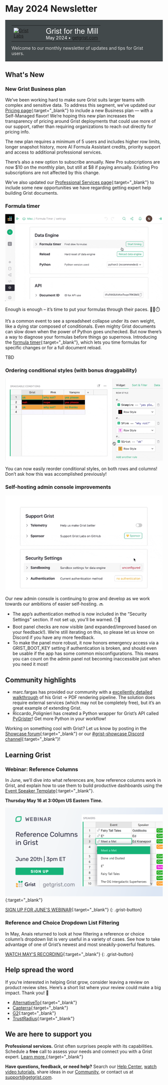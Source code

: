 # May 2024 Newsletter

<style>
  /* restore some poorly overridden defaults */
  .newsletter-header .table {
    background-color: initial;
    border: initial;
  }
  .newsletter-header .table > tbody > tr > td {
    padding: initial;
    border: initial;
    vertical-align: initial;
  }
  .newsletter-header img.header-img {
    padding: initial;
    max-width: initial;
    display: initial;
    padding: initial;
    line-height: initial;
    background-color: initial;
    border: initial;
    border-radius: initial;
    margin: initial;
  }

  /* copy newsletter styles, with a prefix for sufficient specificity */
  .newsletter-header .header {
    border: none;
    padding: 0;
    margin: 0;
  }
  .newsletter-header table > tbody > tr > td.header-image {
    width: 80px;
    padding-right: 16px;
  }
  .newsletter-header table > tbody > tr > td.header-text {
    background-color: #42494B;
    padding: 16px 20px;
  }
  .newsletter-header table.header-top {
    border: none;
    padding: 0;
    margin: 0;
    width: 100%;
  }
  .header-title {
    font-family: Helvetica Neue, Helvetica, Arial, sans-serif;
    font-size: 24px;
    line-height: 28px;
    color: #FFFFFF;
  }
  .header-month {
    color: #FFFFFF;
  }
  .header-welcome {
    margin-top: 12px;
    color: #FFFFFF;
  }
  .newsletter-summary {
    background-color: #e3fff5;
    margin: 0;
    padding: 10px;
  }
  .newsletter-summary-header {
    text-align: center;
    padding-bottom: 10px;
    border-bottom: 1px solid lightgrey;
  }
  .newsletter-summary ul {
    padding-left: 20px;
  }
  .newsletter-summary li {
    margin-bottom: 10px;
  }
  .newsletter-summary li p {
    margin: 0px
  }
</style>
<div class="newsletter-header">
<table class="header" cellpadding="0" cellspacing="0" border="0"><tr>
  <td class="header-text">
    <table class="header-top"><tr>
      <td class="header-image">
        <a href="https://www.getgrist.com">
          <img class="header-img" src="/images/newsletters/grist-labs.png" width="80" height="80" alt="Grist Labs" border="0">
        </a>
      </td>
      <td class="header-top-text">
        <div class="header-title">Grist for the Mill</div>
        <div class="header-month">May 2024
          &#8226; <a href="https://www.getgrist.com/">getgrist.com</a></div>
      </td>
    </tr></table>
    <div class="header-welcome" style="color: #e0e0e0;">
      Welcome to our monthly newsletter of updates and tips for Grist users.
    </div>
  </td>
</tr></table>
</div>

## What's New

### New Grist Business plan

We’ve been working hard to make sure Grist suits larger teams with complex and sensitive data. To address this segment, we’ve updated our [Pricing page](https://www.getgrist.com/pricing/){:target="\_blank"} to include a new Business plan — with a Self-Managed flavor! We’re hoping this new plan increases the transparency of pricing around Grist deployments that could use more of our support, rather than requiring organizations to reach out directly for pricing info.

The new plan requires a minimum of 5 users and includes higher row limits, longer snapshot history, more AI Formula Assistant credits, priority support and access to additional professional services. 

There’s also a new option to subscribe annually. New Pro subscriptions are now $10 on the monthly plan, but still at $8 if paying annually. Existing Pro subscriptions are not affected by this change.

We’ve also updated our [Professional Services page](https://www.getgrist.com/professional-services/){:target="\_blank"} to include some new opportunities we have regarding getting expert help building Grist documents.

### Formula timer

![Grist formula timer](../images/newsletters/2024-05/formula-timer.gif)

Enough is enough – it’s time to put your formulas through their paces. 🏃‍♀️⏱️

It’s a common event to see a spreadsheet collapse under its own weight, like a dying star composed of conditionals. Even mighty Grist documents can slow down when the power of Python goes unchecked. But now there’s a way to diagnose your formulas before things go supernova. Introducing the [formula timer](https://support.getgrist.com/formula-timer/){:target="\_blank"}, which lets you time formulas for specific changes or for a full document reload.

TBD

### Ordering conditional styles (with bonus draggability)

![Draggable conditions](../images/newsletters/2024-05/draggable-conditions.gif)

You can now easily reorder conditional styles, on both rows and columns! Don’t ask how this was accomplished previously!

### Self-hosting admin console improvements

![Self-hosters admin console improvements](../images/newsletters/2024-05/admin-console.gif)

Our new admin console is continuing to grow and develop as we work towards our ambitions of easier self-hosting. 🔜

* The app’s authentication method is now included in the “Security Settings” section. If not set up, you'll be warned. ✋🤨
* Boot panel checks are now visible (and expanded/improved based on your feedback!). We’re still iterating on this, so please let us know on Discord if you have any more feedback.
* To make the panel more robust, it now honors emergency access via a GRIST_BOOT_KEY setting if authentication is broken, and should even be usable if the app has some common misconfigurations. This means you can count on the admin panel not becoming inaccessible just when you need it most!

## Community highlights

* marc.fargas has provided our community with a [excellently detailed walkthrough](https://community.getgrist.com/t/pdf-rendering-with-apitemplate-io-pipedream/4984) of his Grist → PDF rendering pipeline. The solution does require external services (which may not be completely free), but it’s an great example of extending Grist.
* Riccardo_Polignieri has created a Python wrapper for Grist’s API called [PyGrister](https://community.getgrist.com/t/pygrister-a-python-client-for-the-grist-api/5015)! Get more Python in your workflow!

Working on something cool with Grist? Let us know by posting in the [Showcase forum](https://community.getgrist.com/c/showcase/8){:target="\_blank"} or our [#grist-showcase Discord channel](https://discord.gg/MYKpYQ3fbP){:target="\_blank"}!

## Learning Grist

### Webinar: Reference Columns

In June, we’ll dive into what references are, how reference columns work in Grist, and explain how to use them to build productive dashboards using the [Event Speaker Template](https://templates.getgrist.com/iCJe3aXg7Ha4/Event-Speakers){:target="\_blank"}.

**Thursday May 16 at 3:00pm US Eastern Time.**

[![Reference Columns webinar](../images/newsletters/2024-05/06.20.24%20OG%20Image.png)](https://www.getgrist.com/webinars/reference-columns/?utm_source=support-newsletter&utm_medium=internal&utm_campaign=build-webinar&utm_term=june-2024){:target="\_blank"}

[SIGN UP FOR JUNE'S WEBINAR](https://www.getgrist.com/webinars/reference-columns/?utm_source=support-newsletter&utm_medium=internal&utm_campaign=build-webinar&utm_term=june-2024){:target="\_blank"}
{: .grist-button}

### Reference and Choice Dropdown List Filtering

In May, Anais returned to look at how filtering a reference or choice column’s dropdown list is very useful in a variety of cases. See how to take advantage of one of Grist’s newest and most sneakily-powerful features.

[WATCH MAY'S RECORDING](https://www.getgrist.com/webinars/reference-filtering-grist-webinar/){:target="\_blank"}
{: .grist-button}

## Help spread the word
If you’re interested in helping Grist grow, consider leaving a review on product review sites. Here’s a short list where your review could make a big impact. Thank you! 🙏

* [AlternativeTo](https://alternativeto.net/software/grist/about/){:target="\_blank"}
* [Capterra](https://www.capterra.com/p/232821/Grist/){:target="\_blank"}
* [G2](https://www.g2.com/products/grist){:target="\_blank"}
* [TrustRadius](https://www.trustradius.com/products/grist/){:target="\_blank"}

## We are here to support you

**Professional services.** Grist often surprises people with its capabilities. Schedule a **free** call to assess your needs and connect you with a Grist expert. [Learn more.](https://www.getgrist.com/professional-services/){:target="\_blank"}

**Have questions, feedback, or need help?** Search our [Help Center](../index.md), [watch video
tutorials](https://www.youtube.com/channel/UCx0ioQrrC-bIrkmZ7ZULr0g/playlists), share ideas in our
[Community](https://community.getgrist.com), or contact us at <support@getgrist.com>.
